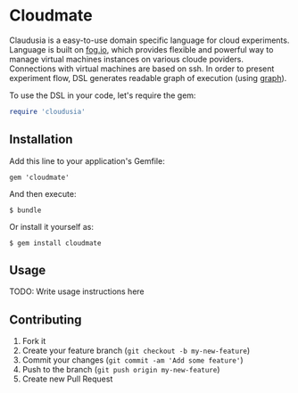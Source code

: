 # Cloudmate

Claudusia is a easy-to-use domain specific language for cloud experiments. Language is built on [fog.io](http://fog.io), which provides flexible and powerful way to manage virtual machines instances on various cloude poviders. Connections with virtual machines are based on ssh. In order to present experiment flow, DSL generates readable graph of execution (using  [graph](https://github.com/seattlerb/graph)).

To use the DSL in your code, let's require the gem:

```ruby
require 'cloudusia'
``` 

## Installation

Add this line to your application's Gemfile:

    gem 'cloudmate'

And then execute:

    $ bundle

Or install it yourself as:

    $ gem install cloudmate

## Usage

TODO: Write usage instructions here

## Contributing

1. Fork it
2. Create your feature branch (`git checkout -b my-new-feature`)
3. Commit your changes (`git commit -am 'Add some feature'`)
4. Push to the branch (`git push origin my-new-feature`)
5. Create new Pull Request
